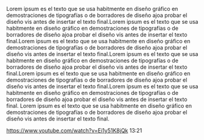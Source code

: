 Lorem ipsum es el texto que se usa habitmente en diseño gráfico en demostraciones de tipografías o de borradores de diseño 
ajoa probar el diseño vis antes de insertar el texto final.Lorem ipsum es el texto que se usa habitmente en diseño gráfico
en demostraciones de tipografías o de borradores de diseño ajoa probar el diseño vis antes de insertar el texto final.Lorem 
ipsum es el texto que se usa habitmente en diseño gráfico en demostraciones de tipografías o de borradores de diseño ajoa 
probar el diseño vis antes de insertar el texto final.Lorem ipsum es el texto que se usa habitmente en diseño gráfico en 
demostraciones de tipografías o de borradores de diseño ajoa probar el diseño vis antes de insertar el texto final.Lorem ipsum 
es el texto que se usa habitmente en diseño gráfico en demostraciones de tipografías o de borradores de diseño ajoa probar el 
diseño vis antes de insertar el texto final.Lorem ipsum es el texto que se usa habitmente en diseño gráfico en 
demostraciones de tipografías o de borradores de diseño ajoa probar el diseño vis antes de insertar el texto final. Lorem 
ipsum es el texto que se usa habitmente en diseño gráfico en demostraciones de tipografías o de borradores de diseño ajoa 
probar el diseño vis antes de insertar el texto final.

https://www.youtube.com/watch?v=Ei1y51K8jQk
13:21
